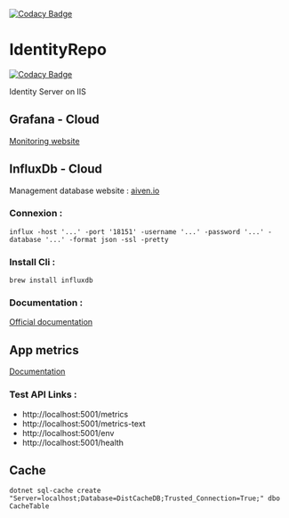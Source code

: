 [![Codacy Badge](https://api.codacy.com/project/badge/Grade/9eb9657575d24055bd2af5f5657a2b20)](https://www.codacy.com/app/sadri-fertani/IdentityRepo?utm_source=github.com&amp;utm_medium=referral&amp;utm_content=sadri-fertani/IdentityRepo&amp;utm_campaign=Badge_Grade)

# IdentityRepo

[![Codacy Badge](https://api.codacy.com/project/badge/Grade/65920d430cb440cb9d2ea0d752cf5d9f)](https://app.codacy.com/app/sadri-fertani/IdentityRepo?utm_source=github.com&utm_medium=referral&utm_content=sadri-fertani/IdentityRepo&utm_campaign=Badge_Grade_Settings)

Identity Server on IIS

## Grafana - Cloud
[Monitoring website](https://fertani.grafana.net)

## InfluxDb - Cloud
Management database website : [aiven.io](https://console.aiven.io/project/cedric-6b9c/services)

### Connexion :
```
influx -host '...' -port '18151' -username '...' -password '...' -database '...' -format json -ssl -pretty
```

### Install Cli :
```
brew install influxdb
```

### Documentation :
[Official documentation](https://docs.influxdb.com/influxdb/v1.7/tools/shell)

## App metrics
[Documentation](https://www.app-metrics.io)

### Test API Links :
* http://localhost:5001/metrics
* http://localhost:5001/metrics-text
* http://localhost:5001/env
* http://localhost:5001/health

## Cache
```
dotnet sql-cache create "Server=localhost;Database=DistCacheDB;Trusted_Connection=True;" dbo CacheTable
```